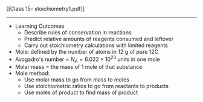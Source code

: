 [[Class 15- stoichiometry1.pdf]]

---

- Learning Outcomes
	- Describe rules of conservation in reactions
	- Predict relative amounts of reagents consumed and leftover
	- Carry out stoichiometry calculations with limited reagents
- Mole: defined by the number of atoms in 12 g of pure 12C
- Avogadro's number = $N_A = 6.022 \times 10^{23}$ units in one mole
- Molar mass = the mass of 1 mole of that substance
- Mole method:
	- Use molar mass to go from mass to moles
	- Use stoichiometric ratios to go from reactants to products
	- Use moles of product to find mass of product

